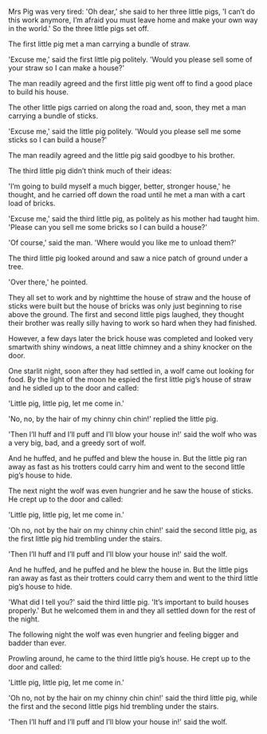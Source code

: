 Mrs Pig was very tired: 'Oh dear,' she said to her three little pigs, 'I can’t do this work anymore, I’m afraid you must leave home and make your own way in the world.' So the three little pigs set off.

The first little pig met a man carrying a bundle of straw.

'Excuse me,' said the first little pig politely. 'Would you please sell some of your straw so I can make a house?'

The man readily agreed and the first little pig went off to find a good place to build his house.

The other little pigs carried on along the road and, soon, they met a man carrying a bundle of sticks.

'Excuse me,' said the little pig politely. 'Would you please sell me some sticks so I can build a house?'

The man readily agreed and the little pig said goodbye to his brother.

The third little pig didn’t think much of their ideas:

'I’m going to build myself a much bigger, better, stronger house,' he thought, and he carried off down the road until he met a man with a cart load of bricks.

'Excuse me,' said the third little pig, as politely as his mother had taught him. 'Please can you sell me some bricks so I can build a house?'

'Of course,' said the man. 'Where would you like me to unload them?'

The third little pig looked around and saw a nice patch of ground under a tree.

'Over there,' he pointed.

They all set to work and by nighttime the house of straw and the house of sticks were built but the house of bricks was only just beginning to rise above the ground. The first and second little pigs laughed, they thought their brother was really silly having to work so hard when they had finished.

However, a few days later the brick house was completed and looked very smartwith shiny windows, a neat little chimney and a shiny knocker on the door.

One starlit night, soon after they had settled in, a wolf came out looking for food. By the light of the moon he espied the first little pig’s house of straw and he sidled up to the door and called:

'Little pig, little pig, let me come in.'

'No, no, by the hair of my chinny chin chin!' replied the little pig.

'Then I’ll huff and I’ll puff and I’ll blow your house in!' said the wolf who was a very big, bad, and a greedy sort of wolf.

And he huffed, and he puffed and blew the house in. But the little pig ran away as fast as his trotters could carry him and went to the second little pig’s house to hide.

The next night the wolf was even hungrier and he saw the house of sticks. He crept up to the door and called:

'Little pig, little pig, let me come in.'

'Oh no, not by the hair on my chinny chin chin!' said the second little pig, as the first little pig hid trembling under the stairs.

'Then I’ll huff and I’ll puff and I’ll blow your house in!' said the wolf.

And he huffed, and he puffed and he blew the house in. But the little pigs ran away as fast as their trotters could carry them and went to the third little pig’s house to hide.

'What did I tell you?' said the third little pig. 'It’s important to build houses properly.' But he welcomed them in and they all settled down for the rest of the night.

The following night the wolf was even hungrier and feeling bigger and badder than ever.

Prowling around, he came to the third little pig’s house. He crept up to the door and called:

'Little pig, little pig, let me come in.'

'Oh no, not by the hair on my chinny chin chin!' said the third little pig, while the first and the second little pigs hid trembling under the stairs.

'Then I’ll huff and I’ll puff and I’ll blow your house in!' said the wolf.